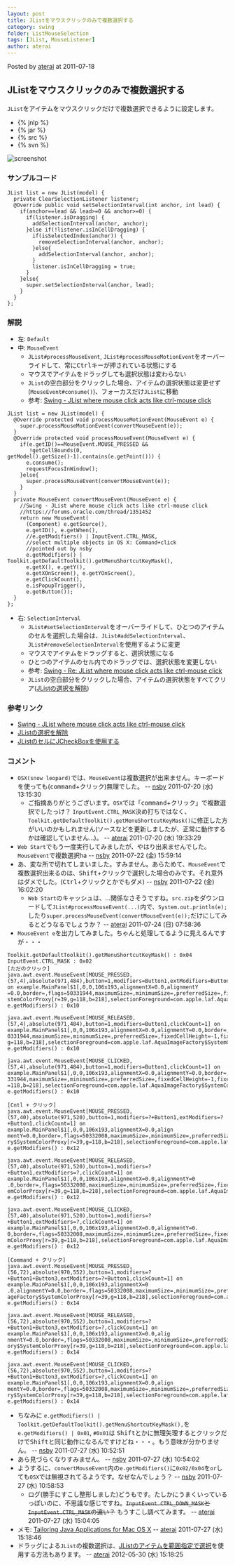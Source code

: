 ```yaml
---
layout: post
title: JListをマウスクリックのみで複数選択する
category: swing
folder: ListMouseSelection
tags: [JList, MouseListener]
author: aterai
---
```


Posted by [aterai](http://terai.xrea.jp/aterai.html) at 2011-07-18

## JListをマウスクリックのみで複数選択する
`JList`をアイテムをマウスクリックだけで複数選択できるように設定します。

- {% jnlp %}
- {% jar %}
- {% src %}
- {% svn %}

<!-- dummy comment line for breaking list -->

![screenshot](https://lh6.googleusercontent.com/-wj2xm8BlBbA/TiPrjr1sQ5I/AAAAAAAAA_c/NiXO891B5fs/s800/ListMouseSelection.png)

### サンプルコード
<pre class="prettyprint"><code>JList list = new JList(model) {
  private ClearSelectionListener listener;
  @Override public void setSelectionInterval(int anchor, int lead) {
    if(anchor==lead &amp;&amp; lead&gt;=0 &amp;&amp; anchor&gt;=0) {
      if(listener.isDragging) {
        addSelectionInterval(anchor, anchor);
      }else if(!listener.isInCellDragging) {
        if(isSelectedIndex(anchor)) {
          removeSelectionInterval(anchor, anchor);
        }else{
          addSelectionInterval(anchor, anchor);
        }
        listener.isInCellDragging = true;
      }
    }else{
      super.setSelectionInterval(anchor, lead);
    }
  }
};
</code></pre>

### 解説
- 左: `Default`
- 中: `MouseEvent`
    - `JList#processMouseEvent`, `JList#processMouseMotionEvent`をオーバーライドして、常に<kbd>Ctrl</kbd>キーが押されている状態にする
    - マウスでアイテムをドラッグしても選択状態は変わらない
    - `JList`の空白部分をクリックした場合、アイテムの選択状態は変更せず(`MouseEvent#consume()`)、フォーカスだけ`JList`に移動
    - 参考: [Swing - JList where mouse click acts like ctrl-mouse click](https://forums.oracle.com/thread/1351452)

<!-- dummy comment line for breaking list -->

<pre class="prettyprint"><code>JList list = new JList(model) {
  @Override protected void processMouseMotionEvent(MouseEvent e) {
    super.processMouseMotionEvent(convertMouseEvent(e));
  }
  @Override protected void processMouseEvent(MouseEvent e) {
    if(e.getID()==MouseEvent.MOUSE_PRESSED &amp;&amp;
       !getCellBounds(0, getModel().getSize()-1).contains(e.getPoint())) {
      e.consume();
      requestFocusInWindow();
    }else{
      super.processMouseEvent(convertMouseEvent(e));
    }
  }
  private MouseEvent convertMouseEvent(MouseEvent e) {
    //Swing - JList where mouse click acts like ctrl-mouse click
    //https://forums.oracle.com/thread/1351452
    return new MouseEvent(
      (Component) e.getSource(),
      e.getID(), e.getWhen(),
      //e.getModifiers() | InputEvent.CTRL_MASK,
      //select multiple objects in OS X: Command+click
      //pointed out by nsby
      e.getModifiers() | Toolkit.getDefaultToolkit().getMenuShortcutKeyMask(),
      e.getX(), e.getY(),
      e.getXOnScreen(), e.getYOnScreen(),
      e.getClickCount(),
      e.isPopupTrigger(),
      e.getButton());
  }
};
</code></pre>

- 右: `SelectionInterval`
    - `JList#setSelectionInterval`をオーバーライドして、ひとつのアイテムのセルを選択した場合は、`JList#addSelectionInterval`、`JList#removeSelectionInterval`を使用するように変更
    - マウスでアイテムをドラッグすると、選択状態になる
    - ひとつのアイテムのセル内でのドラッグでは、選択状態を変更しない
    - 参考: [Swing - Re: JList where mouse click acts like ctrl-mouse click](https://forums.oracle.com/message/5694413#5694413)
    - `JList`の空白部分をクリックした場合、アイテムの選択状態をすべてクリア([JListの選択を解除](http://terai.xrea.jp/Swing/ClearSelection.html))

<!-- dummy comment line for breaking list -->

### 参考リンク
- [Swing - JList where mouse click acts like ctrl-mouse click](https://forums.oracle.com/thread/1351452)
- [JListの選択を解除](http://terai.xrea.jp/Swing/ClearSelection.html)
- [JListのセルにJCheckBoxを使用する](http://terai.xrea.jp/Swing/CheckBoxCellList.html)

<!-- dummy comment line for breaking list -->

### コメント
- `OSX(snow leopard)`では、`MouseEvent`は複数選択が出来ません。キーボードを使っても(<kbd>command</kbd>+クリック)無理でした。 -- [nsby](http://terai.xrea.jp/nsby.html) 2011-07-20 (水) 13:15:30
    - ご指摘ありがとうございます。`OSX`では「<kbd>command</kbd>+クリック」で複数選択でしたっけ？ `InputEvent.CTRL_MASK`決め打ちではなく、`Toolkit.getDefaultToolkit().getMenuShortcutKeyMask()`に修正した方がいいのかもしれません(ソースなどを更新しましたが、正常に動作するかは確認していません…)。 -- [aterai](http://terai.xrea.jp/aterai.html) 2011-07-20 (水) 19:33:29
- `Web Start`でもう一度実行してみましたが、やはり出来ませんでした。`MouseEvent`で複数選択ha -- [nsby](http://terai.xrea.jp/nsby.html) 2011-07-22 (金) 15:59:14
- あ、変な所で切れてしまいました。すみません。あらためて、`MouseEvent`で複数選択出来るのは、<kbd>Shift</kbd>+クリックで選択した場合のみです。それ意外はダメでした。(<kbd>Ctrl</kbd>+クリックとかでもダメ) -- [nsby](http://terai.xrea.jp/nsby.html) 2011-07-22 (金) 16:02:20
    - `Web Start`のキャッシュは、…関係なさそうですね。`src.zip`をダウンロードして`JList#processMouseEvent(...)`内で、`System.out.println(e);`したり`super.processMouseEvent(convertMouseEvent(e));`だけにしてみるとどうなるでしょうか？ -- [aterai](http://terai.xrea.jp/aterai.html) 2011-07-24 (日) 07:58:36
- `MouseEvent e`を出力してみました。ちゃんと処理してるように見えるんですが・・・

<!-- dummy comment line for breaking list -->

<pre class="prettyprint"><code>Toolkit.getDefaultToolkit().getMenuShortcutKeyMask() : 0x04 InputEvent.CTRL_MASK : 0x02
[ただのクリック]
java.awt.event.MouseEvent[MOUSE_PRESSED,(57,4),absolute(971,484),button=1,modifiers=Button1,extModifiers=Button1,clickCount=1] on example.MainPanel$1[,0,0,106x193,alignmentX=0.0,alignmentY
=0.0,border=,flags=50331944,maximumSize=,minimumSize=,preferredSize=,fixedCellHeight=-1,fixedCellWidth=-1,horizontalScrollIncrement=-1,selectionBackground=com.apple.laf.AquaImageFactory$Sy
stemColorProxy[r=39,g=118,b=218],selectionForeground=com.apple.laf.AquaImageFactory$SystemColorProxy[r=255,g=255,b=255],visibleRowCount=8,layoutOrientation=0] e.getModifiers() : 0x10

java.awt.event.MouseEvent[MOUSE_RELEASED,(57,4),absolute(971,484),button=1,modifiers=Button1,clickCount=1] on example.MainPanel$1[,0,0,106x193,alignmentX=0.0,alignmentY=0.0,border=,flags=5
0331944,maximumSize=,minimumSize=,preferredSize=,fixedCellHeight=-1,fixedCellWidth=-1,horizontalScrollIncrement=-1,selectionBackground=com.apple.laf.AquaImageFactory$SystemColorProxy[r=39,
g=118,b=218],selectionForeground=com.apple.laf.AquaImageFactory$SystemColorProxy[r=255,g=255,b=255],visibleRowCount=8,layoutOrientation=0] e.getModifiers() : 0x10

java.awt.event.MouseEvent[MOUSE_CLICKED,(57,4),absolute(971,484),button=1,modifiers=Button1,clickCount=1] on example.MainPanel$1[,0,0,106x193,alignmentX=0.0,alignmentY=0.0,border=,flags=50
331944,maximumSize=,minimumSize=,preferredSize=,fixedCellHeight=-1,fixedCellWidth=-1,horizontalScrollIncrement=-1,selectionBackground=com.apple.laf.AquaImageFactory$SystemColorProxy[r=39,g
=118,b=218],selectionForeground=com.apple.laf.AquaImageFactory$SystemColorProxy[r=255,g=255,b=255],visibleRowCount=8,layoutOrientation=0] e.getModifiers() : 0x10

[Cntl + クリック]
java.awt.event.MouseEvent[MOUSE_PRESSED,(57,40),absolute(971,520),button=1,modifiers=?+Button1,extModifiers=?+Button1,clickCount=1] on example.MainPanel$1[,0,0,106x193,alignmentX=0.0,align
mentY=0.0,border=,flags=50332008,maximumSize=,minimumSize=,preferredSize=,fixedCellHeight=-1,fixedCellWidth=-1,horizontalScrollIncrement=-1,selectionBackground=com.apple.laf.AquaImageFacto
ry$SystemColorProxy[r=39,g=118,b=218],selectionForeground=com.apple.laf.AquaImageFactory$SystemColorProxy[r=255,g=255,b=255],visibleRowCount=8,layoutOrientation=0] e.getModifiers() : 0x12

java.awt.event.MouseEvent[MOUSE_RELEASED,(57,40),absolute(971,520),button=1,modifiers=?+Button1,extModifiers=?,clickCount=1] on example.MainPanel$1[,0,0,106x193,alignmentX=0.0,alignmentY=0
.0,border=,flags=50332008,maximumSize=,minimumSize=,preferredSize=,fixedCellHeight=-1,fixedCellWidth=-1,horizontalScrollIncrement=-1,selectionBackground=com.apple.laf.AquaImageFactory$Syst
emColorProxy[r=39,g=118,b=218],selectionForeground=com.apple.laf.AquaImageFactory$SystemColorProxy[r=255,g=255,b=255],visibleRowCount=8,layoutOrientation=0] e.getModifiers() : 0x12

java.awt.event.MouseEvent[MOUSE_CLICKED,(57,40),absolute(971,520),button=1,modifiers=?+Button1,extModifiers=?,clickCount=1] on example.MainPanel$1[,0,0,106x193,alignmentX=0.0,alignmentY=0.
0,border=,flags=50332008,maximumSize=,minimumSize=,preferredSize=,fixedCellHeight=-1,fixedCellWidth=-1,horizontalScrollIncrement=-1,selectionBackground=com.apple.laf.AquaImageFactory$Syste
mColorProxy[r=39,g=118,b=218],selectionForeground=com.apple.laf.AquaImageFactory$SystemColorProxy[r=255,g=255,b=255],visibleRowCount=8,layoutOrientation=0] e.getModifiers() : 0x12

[Command + クリック]
java.awt.event.MouseEvent[MOUSE_PRESSED,(56,72),absolute(970,552),button=1,modifiers=?+Button1+Button3,extModifiers=?+Button1,clickCount=1] on example.MainPanel$1[,0,0,106x193,alignmentX=0
.0,alignmentY=0.0,border=,flags=50332008,maximumSize=,minimumSize=,preferredSize=,fixedCellHeight=-1,fixedCellWidth=-1,horizontalScrollIncrement=-1,selectionBackground=com.apple.laf.AquaIm
ageFactory$SystemColorProxy[r=39,g=118,b=218],selectionForeground=com.apple.laf.AquaImageFactory$SystemColorProxy[r=255,g=255,b=255],visibleRowCount=8,layoutOrientation=0] e.getModifiers() : 0x14

java.awt.event.MouseEvent[MOUSE_RELEASED,(56,72),absolute(970,552),button=1,modifiers=?+Button1+Button3,extModifiers=?,clickCount=1] on example.MainPanel$1[,0,0,106x193,alignmentX=0.0,alig
nmentY=0.0,border=,flags=50332008,maximumSize=,minimumSize=,preferredSize=,fixedCellHeight=-1,fixedCellWidth=-1,horizontalScrollIncrement=-1,selectionBackground=com.apple.laf.AquaImageFact
ory$SystemColorProxy[r=39,g=118,b=218],selectionForeground=com.apple.laf.AquaImageFactory$SystemColorProxy[r=255,g=255,b=255],visibleRowCount=8,layoutOrientation=0] e.getModifiers() : 0x14

java.awt.event.MouseEvent[MOUSE_CLICKED,(56,72),absolute(970,552),button=1,modifiers=?+Button1+Button3,extModifiers=?,clickCount=1] on example.MainPanel$1[,0,0,106x193,alignmentX=0.0,align
mentY=0.0,border=,flags=50332008,maximumSize=,minimumSize=,preferredSize=,fixedCellHeight=-1,fixedCellWidth=-1,horizontalScrollIncrement=-1,selectionBackground=com.apple.laf.AquaImageFacto
ry$SystemColorProxy[r=39,g=118,b=218],selectionForeground=com.apple.laf.AquaImageFactory$SystemColorProxy[r=255,g=255,b=255],visibleRowCount=8,layoutOrientation=0] e.getModifiers() : 0x14
</code></pre>

- ちなみに `e.getModifiers() | Toolkit.getDefaultToolkit().getMenuShortcutKeyMask(),`を`e.getModifiers() | 0x01`, `#0x01`は <kbd>Shift</kbd>とかに無理矢理するとクリックだけで<kbd>Shift</kbd>と同じ動作になるんですけどね・・・。もう意味が分かりません。 -- [nsby](http://terai.xrea.jp/nsby.html) 2011-07-27 (水) 10:52:51
- あら見づらくなりすみません。 -- [nsby](http://terai.xrea.jp/nsby.html) 2011-07-27 (水) 10:54:02
- ようするに、`convertMouseEvent`内の`e.getModifiers()`に`0x02/0x04`を`or`しても`OSX`では無視されてるようです。なぜなんでしょう？ -- [nsby](http://terai.xrea.jp/nsby.html) 2011-07-27 (水) 10:58:53
    - ログ(勝手にすこし整形しました)どうもです。たしかにうまくいっているっぽいのに、不思議な感じですね。~~`InputEvent.CTRL_DOWN_MASK`と`InputEvent.CTRL_MASK`の違い？~~ もうすこし調べてみます。 -- [aterai](http://terai.xrea.jp/aterai.html) 2011-07-27 (水) 15:04:05
- メモ: [Tailoring Java Applications for Mac OS X](http://developer.apple.com/jp/technotes/tn2042.html) -- [aterai](http://terai.xrea.jp/aterai.html) 2011-07-27 (水) 15:18:46
- ドラッグによる`JList`の複数選択は、[JListのアイテムを範囲指定で選択](http://terai.xrea.jp/Swing/RubberBanding.html)を使用する方法もあります。 -- [aterai](http://terai.xrea.jp/aterai.html) 2012-05-30 (水) 15:18:25

<!-- dummy comment line for breaking list -->

